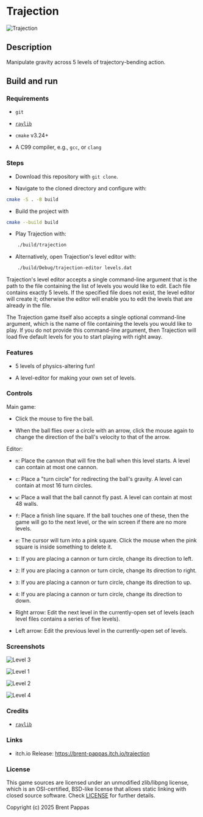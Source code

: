 # Trajection

![Trajection](screenshots/title.png "Trajection")

## Description

Manipulate gravity across 5 levels of trajectory-bending action.

## Build and run

### Requirements

- `git`

- [`raylib`](https://www.raylib.com/)

- `cmake` v3.24+

- A C99 compiler, e.g., `gcc`, or `clang`

### Steps

- Download this repository with `git clone`.

- Navigate to the cloned directory and configure with:

```bash
cmake -S . -B build
```

- Build the project with

```bash
cmake --build build
```

- Play Trajection with:

```bash
    ./build/trajection
```

- Alternatively, open Trajection's level editor with:

```bash
    ./build/Debug/trajection-editor levels.dat
```

Trajection's level editor accepts a single command-line argument that is the
path to the file containing the list of levels you would like to edit. Each
file contains exactly 5 levels. If the specified file does not exist, the level
editor will create it; otherwise the editor will enable you to edit the levels
that are already in the file.

The Trajection game itself also accepts a single optional command-line
argument, which is the name of file containing the levels you would like to
play. If you do not provide this command-line argument, then Trajection will
load five default levels for you to start playing with right away.

### Features

- 5 levels of physics-altering fun!

- A level-editor for making your own set of levels.

### Controls

Main game:

- Click the mouse to fire the ball.

- When the ball flies over a circle with an arrow, click the mouse again to
  change the direction of the ball's velocity to that of the arrow.

Editor:

- `n`: Place the cannon that will fire the ball when this level starts. A level
  can contain at most one cannon.

- `c`: Place a "turn circle" for redirecting the ball's gravity. A level can
  contain at most 16 turn circles.

- `w`: Place a wall that the ball cannot fly past. A level can contain at most
  48 walls.

- `f`: Place a finish line square. If the ball touches one of these, then the
  game will go to the next level, or the win screen if there are no more
  levels.

- `e`: The cursor will turn into a pink square. Click the mouse when the pink
  square is inside something to delete it.

- `1`: If you are placing a cannon or turn circle, change its direction to left.

- `2`: If you are placing a cannon or turn circle, change its direction to right.

- `3`: If you are placing a cannon or turn circle, change its direction to up.

- `4`: If you are placing a cannon or turn circle, change its direction to down.

- Right arrow: Edit the next level in the currently-open set of levels (each
  level files contains a series of five levels).

- Left arrow: Edit the previous level in the currently-open set of levels.

### Screenshots

![Level 3](screenshots/recording.gif "Recording")

![Level 1](screenshots/level1.png "Level 1")

![Level 2](screenshots/level2.png "Level 2")

![Level 4](screenshots/level4.png "Level 4")

### Credits

- [`raylib`](https://www.raylib.com/)

### Links

- itch.io Release: <https://brent-pappas.itch.io/trajection>

### License

This game sources are licensed under an unmodified zlib/libpng license, which
is an OSI-certified, BSD-like license that allows static linking with closed
source software. Check [LICENSE](LICENSE) for further details.

Copyright (c) 2025 Brent Pappas
